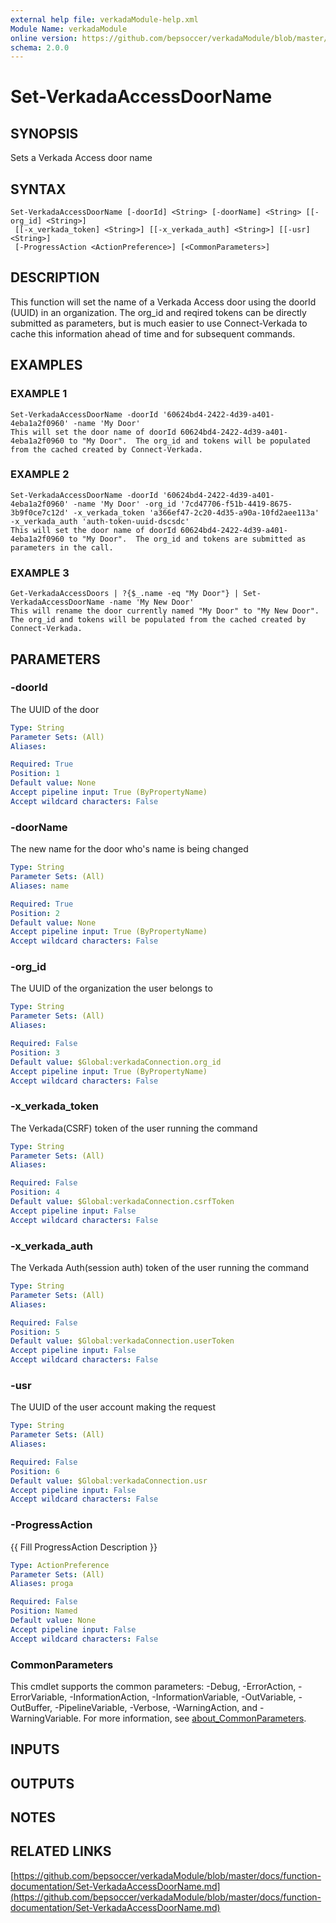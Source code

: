 ```yaml
---
external help file: verkadaModule-help.xml
Module Name: verkadaModule
online version: https://github.com/bepsoccer/verkadaModule/blob/master/docs/function-documentation/Set-VerkadaAccessDoorName.md
schema: 2.0.0
---
```


# Set-VerkadaAccessDoorName

## SYNOPSIS
Sets a Verkada Access door name

## SYNTAX

```
Set-VerkadaAccessDoorName [-doorId] <String> [-doorName] <String> [[-org_id] <String>]
 [[-x_verkada_token] <String>] [[-x_verkada_auth] <String>] [[-usr] <String>]
 [-ProgressAction <ActionPreference>] [<CommonParameters>]
```

## DESCRIPTION
This function will set the name of a Verkada Access door using the doorId (UUID) in an organization.
The org_id and reqired tokens can be directly submitted as parameters, but is much easier to use Connect-Verkada to cache this information ahead of time and for subsequent commands.

## EXAMPLES

### EXAMPLE 1
```
Set-VerkadaAccessDoorName -doorId '60624bd4-2422-4d39-a401-4eba1a2f0960' -name 'My Door'
This will set the door name of doorId 60624bd4-2422-4d39-a401-4eba1a2f0960 to "My Door".  The org_id and tokens will be populated from the cached created by Connect-Verkada.
```

### EXAMPLE 2
```
Set-VerkadaAccessDoorName -doorId '60624bd4-2422-4d39-a401-4eba1a2f0960' -name 'My Door' -org_id '7cd47706-f51b-4419-8675-3b9f0ce7c12d' -x_verkada_token 'a366ef47-2c20-4d35-a90a-10fd2aee113a' -x_verkada_auth 'auth-token-uuid-dscsdc'
This will set the door name of doorId 60624bd4-2422-4d39-a401-4eba1a2f0960 to "My Door".  The org_id and tokens are submitted as parameters in the call.
```

### EXAMPLE 3
```
Get-VerkadaAccessDoors | ?{$_.name -eq "My Door"} | Set-VerkadaAccessDoorName -name 'My New Door'
This will rename the door currently named "My Door" to "My New Door".  The org_id and tokens will be populated from the cached created by Connect-Verkada.
```

## PARAMETERS

### -doorId
The UUID of the door

```yaml
Type: String
Parameter Sets: (All)
Aliases:

Required: True
Position: 1
Default value: None
Accept pipeline input: True (ByPropertyName)
Accept wildcard characters: False
```

### -doorName
The new name for the door who's name is being changed

```yaml
Type: String
Parameter Sets: (All)
Aliases: name

Required: True
Position: 2
Default value: None
Accept pipeline input: True (ByPropertyName)
Accept wildcard characters: False
```

### -org_id
The UUID of the organization the user belongs to

```yaml
Type: String
Parameter Sets: (All)
Aliases:

Required: False
Position: 3
Default value: $Global:verkadaConnection.org_id
Accept pipeline input: True (ByPropertyName)
Accept wildcard characters: False
```

### -x_verkada_token
The Verkada(CSRF) token of the user running the command

```yaml
Type: String
Parameter Sets: (All)
Aliases:

Required: False
Position: 4
Default value: $Global:verkadaConnection.csrfToken
Accept pipeline input: False
Accept wildcard characters: False
```

### -x_verkada_auth
The Verkada Auth(session auth) token of the user running the command

```yaml
Type: String
Parameter Sets: (All)
Aliases:

Required: False
Position: 5
Default value: $Global:verkadaConnection.userToken
Accept pipeline input: False
Accept wildcard characters: False
```

### -usr
The UUID of the user account making the request

```yaml
Type: String
Parameter Sets: (All)
Aliases:

Required: False
Position: 6
Default value: $Global:verkadaConnection.usr
Accept pipeline input: False
Accept wildcard characters: False
```

### -ProgressAction
{{ Fill ProgressAction Description }}

```yaml
Type: ActionPreference
Parameter Sets: (All)
Aliases: proga

Required: False
Position: Named
Default value: None
Accept pipeline input: False
Accept wildcard characters: False
```

### CommonParameters
This cmdlet supports the common parameters: -Debug, -ErrorAction, -ErrorVariable, -InformationAction, -InformationVariable, -OutVariable, -OutBuffer, -PipelineVariable, -Verbose, -WarningAction, and -WarningVariable. For more information, see [about_CommonParameters](http://go.microsoft.com/fwlink/?LinkID=113216).

## INPUTS

## OUTPUTS

## NOTES

## RELATED LINKS

[https://github.com/bepsoccer/verkadaModule/blob/master/docs/function-documentation/Set-VerkadaAccessDoorName.md](https://github.com/bepsoccer/verkadaModule/blob/master/docs/function-documentation/Set-VerkadaAccessDoorName.md)


